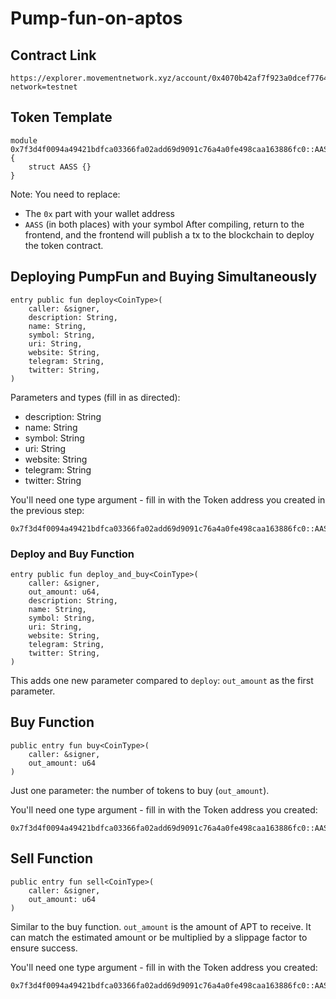 # Pump-fun-on-aptos

## Contract Link

```
https://explorer.movementnetwork.xyz/account/0x4070b42af7f923a0dcef7764b9a8bb613cc4a5fb59b6f9b4d81d11384ed0745b/transactions?network=testnet
```

## Token Template

```move
module 0x7f3d4f0094a49421bdfca03366fa02add69d9091c76a4a0fe498caa163886fc0::AASS {
    struct AASS {}
}
```

Note: You need to replace:
- The `0x` part with your wallet address
- `AASS` (in both places) with your symbol
After compiling, return to the frontend, and the frontend will publish a tx to the blockchain to deploy the token contract.

## Deploying PumpFun and Buying Simultaneously

```move
entry public fun deploy<CoinType>(
    caller: &signer,
    description: String,
    name: String,
    symbol: String,
    uri: String,
    website: String,
    telegram: String,
    twitter: String,
)
```

Parameters and types (fill in as directed):
- description: String
- name: String
- symbol: String
- uri: String
- website: String
- telegram: String
- twitter: String

You'll need one type argument - fill in with the Token address you created in the previous step:
```
0x7f3d4f0094a49421bdfca03366fa02add69d9091c76a4a0fe498caa163886fc0::AASS::AASS
```

### Deploy and Buy Function

```move
entry public fun deploy_and_buy<CoinType>(
    caller: &signer,
    out_amount: u64,
    description: String,
    name: String,
    symbol: String,
    uri: String,
    website: String,
    telegram: String,
    twitter: String,
)
```

This adds one new parameter compared to `deploy`: `out_amount` as the first parameter.

## Buy Function

```move
public entry fun buy<CoinType>(
    caller: &signer,
    out_amount: u64
)
```

Just one parameter: the number of tokens to buy (`out_amount`).

You'll need one type argument - fill in with the Token address you created:
```
0x7f3d4f0094a49421bdfca03366fa02add69d9091c76a4a0fe498caa163886fc0::AASS::AASS
```

## Sell Function

```move
public entry fun sell<CoinType>(
    caller: &signer, 
    out_amount: u64
)
```

Similar to the buy function.
`out_amount` is the amount of APT to receive. It can match the estimated amount or be multiplied by a slippage factor to ensure success.

You'll need one type argument - fill in with the Token address you created:
```
0x7f3d4f0094a49421bdfca03366fa02add69d9091c76a4a0fe498caa163886fc0::AASS::AASS
```

